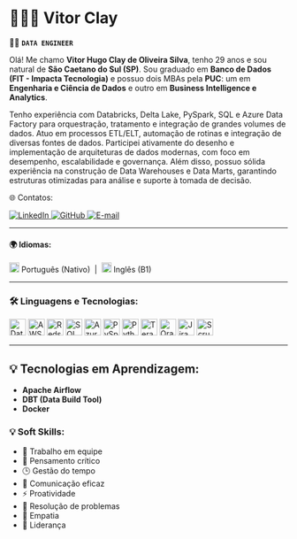 # 👨🏽‍💻 Vitor Clay

👷‍♂️ **`DATA ENGINEER`**

Olá! Me chamo **Vitor Hugo Clay de Oliveira Silva**, tenho 29 anos e sou natural de **São Caetano do Sul (SP)**. Sou graduado em **Banco de Dados (FIT - Impacta Tecnologia)** e possuo dois MBAs pela **PUC**: um em **Engenharia e Ciência de Dados** e outro em **Business Intelligence e Analytics**. 


Tenho experiência com Databricks, Delta Lake, PySpark, SQL e Azure Data Factory para orquestração, tratamento e integração de grandes volumes de dados. Atuo em processos ETL/ELT, automação de rotinas e integração de diversas fontes de dados. Participei ativamente do desenho e implementação de arquiteturas de dados modernas, com foco em desempenho, escalabilidade e governança. Além disso, possuo sólida experiência na construção de Data Warehouses e Data Marts, garantindo estruturas otimizadas para análise e suporte à tomada de decisão.
 
 
 🌐 Contatos:

<p align="left"> 
  <a href="https://www.linkedin.com/in/vitor-clay/" target="_blank">
    <img src="https://img.shields.io/badge/LinkedIn-0077B5?style=for-the-badge&logo=linkedin&logoColor=white" alt="LinkedIn"/>
  </a>
  <a href="https://github.com/Clay-Data-Engineer" target="_blank">
    <img alt="GitHub" title="Meu perfil no GitHub" src="https://img.shields.io/badge/GitHub-181717?style=for-the-badge&logo=github&logoColor=white"/>
  </a>
  <a href="mailto:clay_cloud@hotmail.com" target="_blank">
    <img alt="E-mail" title="Enviar e-mail" src="https://img.shields.io/badge/E--mail-D14836?style=for-the-badge&logo=microsoft-outlook&logoColor=white"/>
  </a>
</p>



---
#### 🌍 Idiomas:

<p style="font-size: 14px;">
  <img src="https://upload.wikimedia.org/wikipedia/commons/0/05/Flag_of_Brazil.svg" alt="Português" width="18" /> Português (Nativo) &nbsp;|&nbsp;
  <img src="https://upload.wikimedia.org/wikipedia/en/a/a4/Flag_of_the_United_States.svg" alt="Inglês" width="18" /> Inglês (B1)
</p>

---

### 🛠️ Linguagens e Tecnologias:


<p align="left">
  <img src="https://vectorlogo.zone/logos/databricks/databricks-icon.svg" alt="Databricks" width="30" title="Databricks"/>
  <img src="https://worldvectorlogo.com/logos/amazon-web-services.svg" alt="AWS" width="30" title="AWS"/>
  <img src="https://worldvectorlogo.com/logos/aws-redshift-logo.svg" alt="Redshift" width="30" title="Redshift"/>
  <img src="https://www.svgrepo.com/show/331760/sql-database-generic.svg" alt="SQL" width="30" title="SQL"/>
  <img src="https://logowik.com/content/uploads/images/azure-data-factory2539.jpg" alt="Azure Data Factory" width="30" title="Azure Data Factory"/>
  <img src="https://vectorlogo.zone/logos/apache_spark/apache_spark-icon.svg" alt="PySpark" width="30" title="PySpark"/>
  <img src="https://www.svgrepo.com/show/452091/python.svg" alt="Python" width="30" title="Python"/>
  <img src="https://www.svgrepo.com/show/306844/teradata.svg" alt="Teradata" width="30" title="Teradata"/>
  <img src="https://upload.wikimedia.org/wikipedia/commons/thumb/5/50/Oracle_logo.svg/1024px-Oracle_logo.svg.png" alt="Oracle" width="30" title="Oracle Database"/>
  <img src="https://cdn.worldvectorlogo.com/logos/jira-1.svg" alt="Jira" width="30" title="Jira"/>
  <img src="https://cdn-icons-png.flaticon.com/512/5969/5969025.png" alt="Scrum" width="30" title="Scrum"/>
</p>

---

## 💡 Tecnologias em Aprendizagem:

- **Apache Airflow**
- **DBT (Data Build Tool)** 
- **Docker** 




### 💡 Soft Skills:

- 🤝 Trabalho em equipe  
- 🧠 Pensamento crítico  
- 🕒 Gestão do tempo  
- 💬 Comunicação eficaz  
- ⚡ Proatividade  
- 🧩 Resolução de problemas  
- 👥 Empatia  
- 🧭 Liderança  
